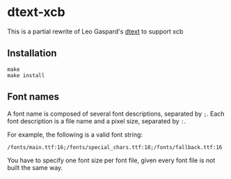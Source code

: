 dtext-xcb
=====
This is a partial rewrite of Leo Gaspard's [dtext](https://git.ekleog.org/leo/dtext) to support xcb

Installation
------------
```
make
make install
```

Font names
----------

A font name is composed of several font descriptions, separated by `;`. Each
font description is a file name and a pixel size, separated by `:`.

For example, the following is a valid font string:

    /fonts/main.ttf:16;/fonts/special_chars.ttf:18;/fonts/fallback.ttf:16

You have to specify one font size per font file, given every font file is not
built the same way.
